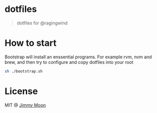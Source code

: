 # dotfiles

> dotfiles for @ragingwind

# How to start

Bootstrap will install an enssential programs. For example rvm, nvm and brew, and then try to configure and copy dotfiles into your root

```sh
sh ./bootstrap.sh
```

# License

MIT @ [Jimmy Moon](http://ragingwind.me)
